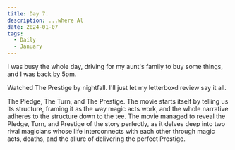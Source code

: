```yaml
---
title: Day 7.
description: ...where Al 
date: 2024-01-07
tags: 
  - Daily
  - January
---
```

I was busy the whole day, driving for my aunt's family to buy some things, and I was back by 5pm.

Watched The Prestige by nightfall. I'll just let my letterboxd review say it all.

The Pledge, The Turn, and The Prestige. The movie starts itself by telling us its structure, 
framing it as the way magic acts work, and the whole narrative adheres to the structure down to the tee. 
The movie managed to reveal the Pledge, Turn, and Prestige of the story perfectly, as it delves deep 
into two rival magicians whose life interconnects with each other through magic acts, deaths, and 
the allure of delivering the perfect Prestige.